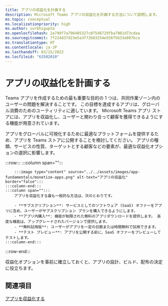 ```yaml
---
title: アプリの収益化を計画する
description: Microsoft Teams アプリの収益化を計画する方法について説明します。
ms.topic: conceptual
ms.localizationpriority: high
ms.author: surbhigupta
ms.openlocfilehash: 2a799f7a796405327c075d6729fba7901d73cdaa
ms.sourcegitcommit: 7f224d37d23e5a3f72b83254e556f5b33e807bca
ms.translationtype: HT
ms.contentlocale: ja-JP
ms.lasthandoff: 03/15/2022
ms.locfileid: "63502010"
---
```

# <a name="plan-to-monetize-your-app"></a>アプリの収益化を計画する

Teams アプリを作成するための最も重要な目的の 1 つは、共同作業ゾーン内のユーザーの問題を解決することです。 この目標を達成するアプリは、グローバル消費のためのユーティリティに適しています。 Microsoft Teams アプリ ストアには、アプリを収益化し、ユーザーと関わり合って顧客を獲得できるようにする機能が用意されています。

アプリをグローバルに可視化するために最適なプラットフォームを提供するため、アプリを Teams ストアに公開することを検討してください。 アプリの種類、サービスの性質、ターゲットとする顧客などの要素が、最適な収益化オプションの選択に影響します。

:::row:::
    :::column span="":::

        :::image type="content" source="../../assets/images/app-fundamentals/monetize-apps.png" alt-text="アプリの収益化" border="false":::
    :::column-end:::
    :::column span="":::
        アプリを収益化する最も一般的な方法は、次のとおりです。

        - **サブスクリプション**: サービスとしてのソフトウェア (SaaS) オファーをアプリに含め、ユーザーがサブスクリプション プランを購入できるようにします。
        - **アプリ内購入**: 機能が制限された無料のアプリダウンロードを提供します。 高度な機能は、アップグレードされたバージョンで提供します。
        - **無料試用版**: ユーザーがアプリを一定の日数または時間無料で試用できます。
        - **テスト プレビュー**: アプリを公開する前に、SaaS オファーをプレビューしてテストします。
    :::column-end:::
:::row-end:::

<!--
In addition to these features, Teams store also lets you:

- **Free trials**: Offer your app to users for a time-limited usage, so that users can try the app features for a set number of days or times.
- **Test preview**: Preview and test a SaaS offer before you publish your app.-->

収益化オプションを事前に確立しておくと、アプリの設計、ビルド、配布の決定に役立ちます。

## <a name="see-also"></a>関連項目

[アプリを収益化する](../deploy-and-publish/appsource/prepare/monetize-overview.md)
